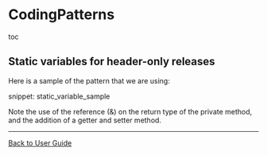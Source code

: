 <a id="top"></a>

# CodingPatterns

toc

## Static variables for header-only releases

Here is a sample of the pattern that we are using:

snippet: static_variable_sample

Note the use of the reference (&) on the return type of the private method, and the addition of a getter and setter method.

---

[Back to User Guide](/doc/README.md#top)
